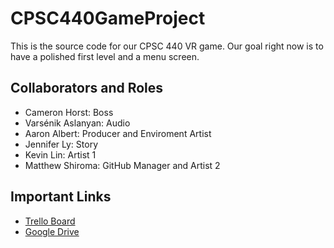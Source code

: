 # CPSC440GameProject
This is the source code for our CPSC 440 VR game. Our goal right now is to have a polished first level and a menu screen.

## Collaborators and Roles
- Cameron Horst: Boss
- Varsénik Aslanyan: Audio
- Aaron Albert: Producer and Enviroment Artist
- Jennifer Ly: Story
- Kevin Lin: Artist 1
- Matthew Shiroma: GitHub Manager and Artist 2

## Important Links
- [Trello Board](https://trello.com/b/hhc44wkO/grim-galaxy)
- [Google Drive](https://drive.google.com/drive/u/1/folders/0B52HgFnVbxeHUlJYdGZKVGp3Mms)
